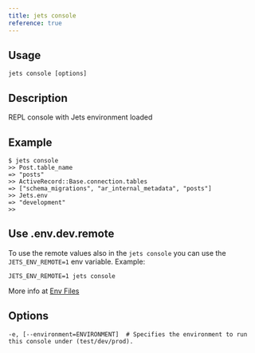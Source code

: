 ```yaml
---
title: jets console
reference: true
---
```


## Usage

    jets console [options]

## Description

REPL console with Jets environment loaded

## Example

    $ jets console
    >> Post.table_name
    => "posts"
    >> ActiveRecord::Base.connection.tables
    => ["schema_migrations", "ar_internal_metadata", "posts"]
    >> Jets.env
    => "development"
    >>

## Use .env.dev.remote

To use the remote values also in the `jets console` you can use the `JETS_ENV_REMOTE=1` env variable. Example:

    JETS_ENV_REMOTE=1 jets console

More info at [Env Files](http://rubyonjets.com/docs/env-files/)


## Options

```
-e, [--environment=ENVIRONMENT]  # Specifies the environment to run this console under (test/dev/prod).
```

